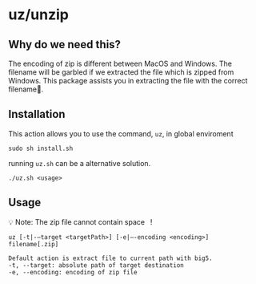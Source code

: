 # uz/unzip

## Why do we need this?
The encoding of zip is different between MacOS and Windows. The filename will be garbled if we extracted the file which is zipped from Windows.
This package assists you in extracting the file with the correct filename🎉.

## Installation

This action allows you to use the command, `uz`, in global enviroment
```
sudo sh install.sh
```

running `uz.sh` can be a alternative solution.
```
./uz.sh <usage>
```

## Usage

💡 Note: The zip file cannot contain space ` `!
```
uz [-t|-—target <targetPath>] [-e|—-encoding <encoding>] filename[.zip]

Default action is extract file to current path with big5.  
-t, --target: absolute path of target destination
-e, --encoding: encoding of zip file
```
